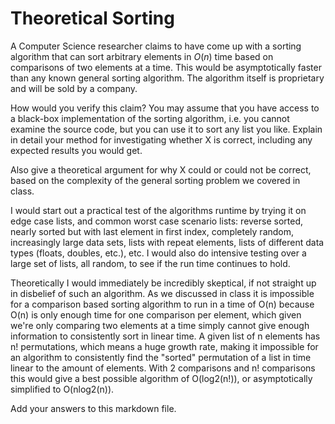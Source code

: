 # Theoretical Sorting

A Computer Science researcher claims to have come up with a sorting algorithm
that can sort arbitrary elements in $O(n)$ time based on comparisons of two
elements at a time. This would be asymptotically faster than any known general
sorting algorithm. The algorithm itself is proprietary and will be sold by a
company.

How would you verify this claim? You may assume that you have access to a
black-box implementation of the sorting algorithm, i.e. you cannot examine the
source code, but you can use it to sort any list you like. Explain in detail
your method for investigating whether X is correct, including any expected
results you would get.

Also give a theoretical argument for why X could or could not be correct, based
on the complexity of the general sorting problem we covered in class.

I would start out a practical test of the algorithms runtime by trying it on edge case lists, and common worst case scenario lists: reverse sorted, nearly sorted but with last element in first index, completely random, increasingly large data sets, lists with repeat elements, lists of different data types (floats, doubles, etc.), etc. I would also do intensive testing over a large set of lists, all random, to see if the run time continues to hold. 

Theoretically I would immediately be incredibly skeptical, if not straight up in disbelief of such an algorithm. As we discussed in class it is impossible for a comparison based sorting algorithm to run in a time of O(n) because O(n) is only enough time for one comparison per element, which given we're only comparing two elements at a time simply cannot give enough information to consistently sort in linear time. A given list of n elements has n! permutations, which means a huge growth rate, making it impossible for an algorithm to consistently find the "sorted" permutation of a list in time linear to the amount of elements. With 2 comparisons and n! comparisons this would give a best possible algorithm of O(log2(n!)), or asymptotically simplified to O(nlog2(n)).

Add your answers to this markdown file.
